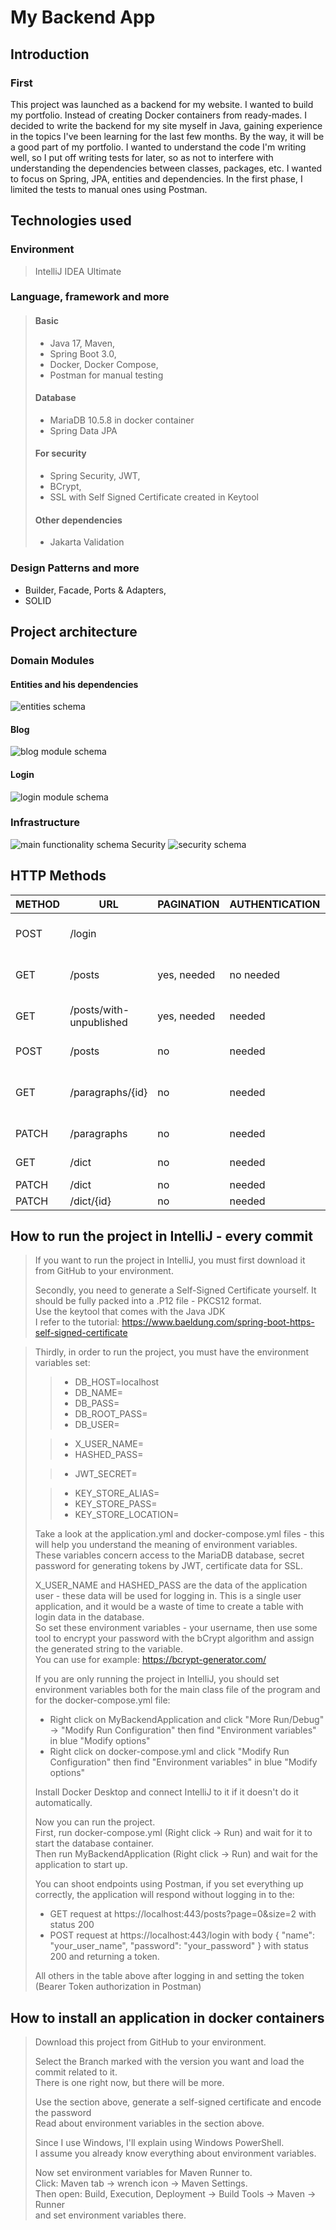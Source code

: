 # My Backend App
## Introduction
### First
This project was launched as a backend for my website.
I wanted to build my portfolio.
Instead of creating Docker containers from ready-mades. I decided to write the backend for my site myself in Java, gaining experience in the topics I've been learning for the last few months. By the way, it will be a good part of my portfolio.
I wanted to understand the code I'm writing well, so I put off writing tests for later, so as not to interfere with understanding the dependencies between classes, packages, etc. I wanted to focus on Spring, JPA, entities and dependencies. In the first phase, I limited the tests to manual ones using Postman.

## Technologies used

### Environment
>IntelliJ IDEA Ultimate
### Language, framework and more
>#### Basic
>* Java 17, Maven,
>* Spring Boot 3.0,
>* Docker, Docker Compose,
>* Postman for manual testing 
>#### Database
>* MariaDB 10.5.8 in docker container 
>* Spring Data JPA
>#### For security
>* Spring Security, JWT,<br>
>* BCrypt,<br>
>* SSL with Self Signed Certificate created in Keytool
>#### Other dependencies 
>* Jakarta Validation 
### Design Patterns and more
* Builder, Facade, Ports & Adapters, <br> 
* SOLID

## Project architecture
### Domain Modules
#### Entities and his dependencies
<img src="readmeimages/entities.png" alt="entities schema">

#### Blog
<img src="readmeimages/blog.png" alt="blog module schema">

#### Login
<img src="readmeimages/login.png" alt="login module schema">

### Infrastructure
<img src="readmeimages/i1.png" alt="main functionality schema">
Security
<img src="readmeimages/i2.png"  alt="security schema">

## HTTP Methods

| METHOD | URL                     | PAGINATION  | AUTHENTICATION | DESCRIPTION                           | 
|--------|-------------------------|-------------|----------------|---------------------------------------|
| POST   | /login                  |             |                | login and returns a token             |
| GET    | /posts                  | yes, needed | no needed      | returning posts without unpublished   | 
| GET    | /posts/with-unpublished | yes, needed | needed         | returning posts with unpublished      |
| POST   | /posts                  | no          | needed         | adding new post                       |
| GET    | /paragraphs/{id}        | no          | needed         | returning paragraph with specified id |
| PATCH  | /paragraphs             | no          | needed         | update paragraph                      |
| GET    | /dict                   | no          | needed         | returning all markups                 |
| PATCH  | /dict                   | no          | needed         | add markup                            |
| PATCH  | /dict/{id}              | no          | needed         | delete markup                         |

## How to run the project in IntelliJ - every commit
>If you want to run the project in IntelliJ, you must first download it from GitHub to your environment.
>
>Secondly, you need to generate a Self-Signed Certificate yourself. It should be fully packed into a .P12 file - PKCS12 format.<br>
>Use the keytool that comes with the Java JDK<br>
>I refer to the tutorial: https://www.baeldung.com/spring-boot-https-self-signed-certificate

>Thirdly, in order to run the project, you must have the environment variables set:
>>* DB_HOST=localhost
>>* DB_NAME=
>>* DB_PASS=
>>* DB_ROOT_PASS=
>>* DB_USER=
>
>>* X_USER_NAME=
>>* HASHED_PASS=
>
>>* JWT_SECRET=
>
>>* KEY_STORE_ALIAS=
>>* KEY_STORE_PASS=
>>* KEY_STORE_LOCATION=
>
>Take a look at the application.yml and docker-compose.yml files - this will help you understand the meaning of environment variables.<br>
>These variables concern access to the MariaDB database, secret password for generating tokens by JWT, certificate data for SSL.
> 
>X_USER_NAME and HASHED_PASS are the data of the application user - these data will be used for logging in. This is a single user application, and it would be a waste of time to create a table with login data in the database.<br>
>So set these environment variables - your username, then use some tool to encrypt your password with the bCrypt algorithm and assign the generated string to the variable.<br>
>You can use for example: https://bcrypt-generator.com/
> 
>If you are only running the project in IntelliJ, you should set environment variables both for the main class file of the program and for the docker-compose.yml file:
>* Right click on MyBackendApplication and click "More Run/Debug" -> "Modify Run Configuration" then find "Environment variables" in blue "Modify options"
>* Right click on docker-compose.yml and click "Modify Run Configuration" then find "Environment variables" in blue "Modify options"
>
>Install Docker Desktop and connect IntelliJ to it if it doesn't do it automatically.
> 
>Now you can run the project.<br>
>First, run docker-compose.yml (Right click -> Run) and wait for it to start the database container.<br>
>Then run MyBackendApplication (Right click -> Run) and wait for the application to start up.<br>
> 
>You can shoot endpoints using Postman, if you set everything up correctly, the application will respond without logging in to the:
>* GET request at https://localhost:443/posts?page=0&size=2 with status 200
>* POST request at https://localhost:443/login with body { "name": "your_user_name", "password": "your_password" } with status 200 and returning a token.<br>
>
>All others in the table above after logging in and setting the token (Bearer Token authorization in Postman) 
>
## How to install an application in docker containers
>Download this project from GitHub to your environment.<br>
> 
>Select the Branch marked with the version you want and load the commit related to it.<br>
>There is one right now, but there will be more.<br>
> 
>Use the section above, generate a self-signed certificate and encode the password<br>
>Read about environment variables in the section above.<br>
> 
>Since I use Windows, I'll explain using Windows PowerShell.<br>
>I assume you already know everything about environment variables.
>
>Now set environment variables for Maven Runner to.<br>
>Click: Maven tab -> wrench icon -> Maven Settings.<br>
>Then open: Build, Execution, Deployment -> Build Tools -> Maven -> Runner<br>
>and set environment variables there.
>
>